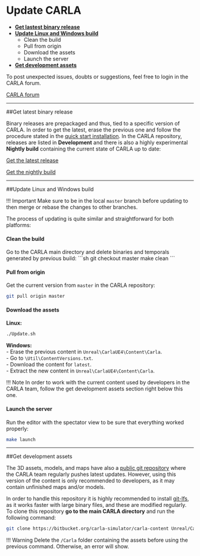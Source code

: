 <h1>Update CARLA</h1>

  * [__Get lastest binary release__](#get-latest-binary-release)  
  * [__Update Linux and Windows build__](#update-linux-and-windows-build)  
	* Clean the build
	* Pull from origin
	* Download the assets
	* Launch the server
  * [__Get development assets__](#get-development-assets)

To post unexpected issues, doubts or suggestions, feel free to login in the CARLA forum.

<div class="build-buttons">
<!-- Latest release button -->
<p>
<a href="https://forum.carla.org/" target="_blank" class="btn btn-neutral" title="Go to the latest CARLA release">
CARLA forum</a>
</p>
</div>


---------------
##Get latest binary release 

Binary releases are prepackaged and thus, tied to a specific version of CARLA. In order to get the latest, erase the previous one and follow the procedure stated in the [quick start installation](../getting_started/quickstart). In the CARLA repository, releases are listed in __Development__ and there is also a highly experimental __Nightly build__ containing the current state of CARLA up to date: 

<div class="build-buttons">
<!-- Latest release button -->
<p>
<a href="https://github.com/carla-simulator/carla/blob/master/Docs/download.md" target="_blank" class="btn btn-neutral" title="Go to the latest CARLA release">
<span class="icon icon-github"></span> Get the latest release</a>
</p>

<!-- Nightly build button -->
<p>
<a href="http://carla-releases.s3.amazonaws.com/Linux/Dev/CARLA_Latest.tar.gz" target="_blank" class="btn btn-neutral" title="Go to the nightly CARLA build">
<span class="icon fa-cloud-download"></span> Get the nightly build</a>
</p>
</div>

-------------------
##Update Linux and Windows build

!!! Important
    Make sure to be in the local `master` branch before updating to then merge or rebase the changes to other branches. 

The process of updating is quite similar and straightforward for both platforms:

<h4>Clean the build</h4>
Go to the CARLA main directory and delete binaries and temporals generated by previous build:
```sh 
git checkout master
make clean
```

<h4>Pull from origin</h4>

Get the current version from `master` in the CARLA repository: 
```sh
git pull origin master
```
<h4>Download the assets</h4>

__Linux:__
```sh
./Update.sh
```
__Windows:__  
	- Erase the previous content in `Unreal\CarlaUE4\Content\Carla`.  
	- Go to `\Util\ContentVersions.txt`.  
	- Download the content for `latest`.  
	- Extract the new content in `Unreal\CarlaUE4\Content\Carla`.  

!!! Note
    In order to work with the current content used by developers in the CARLA team, follow the get development assets section right below this one. 

<h4>Launch the server</h4>

Run the editor with the spectator view to be sure that everything worked properly:
```sh
make launch
```

-------------------
##Get development assets

The 3D assets, models, and maps have also a [public git repository][contentrepolink] where the CARLA team regularly pushes latest updates. However, using this version of the content is only recommended to developers, as it may contain unfinished maps and/or models.

In order to handle this repository it is highly recommended to install [git-lfs][gitlfslink], as it works faster with large binary files, and these are modified regularly. To clone this repository **go to the main CARLA directory** and run the following command: 

```sh
git clone https://bitbucket.org/carla-simulator/carla-content Unreal/CarlaUE4/Content/Carla
```

!!! Warning
    Delete the `/Carla` folder containing the assets before using the previous command. Otherwise, an error will show. 

[contentrepolink]: https://bitbucket.org/carla-simulator/carla-content
[gitlfslink]: https://github.com/git-lfs/git-lfs/wiki/Installation
